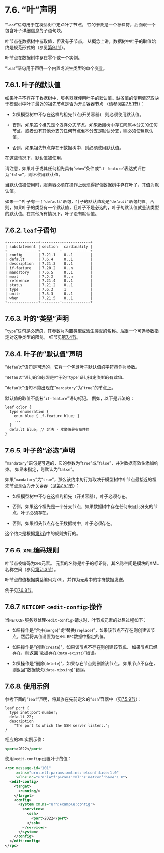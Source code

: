 # 7.6. “叶”声明

“`leaf`”语句用于在模型树中定义叶子节点。 它的参数是一个标识符，后面跟一个包含叶子详细信息的子语句块。

叶节点在数据树中有取值，但没有子节点。 从概念上讲，数据树中叶子的取值始终是规范形式的（参见[第9.1节](../section-9/9.1.md)）。

叶节点在数据树中存在零个或一个实例。

“`leaf`”语句用于声明一个内置或派生类型的单个变量。

## 7.6.1. 叶子的默认值

如果叶子不存在于数据树中，服务器就使用叶子的默认值。缺省值的使用情况取决于模型树中叶子最近的祖先节点是否为开关容器节点 （请参阅[第7.5.1节](7.5.md#751-容器的存在)）：

- 如果模型树中不存在这样的祖先节点(开关容器)，则必须使用默认值。

- 否则，如果这个祖先是个选择分支节点，如果数据树中存在同属本分支的任何节点，或者没有其他分支的任何节点但本分支是默认分支，则必须使用默认值。

- 否则，如果祖先节点存在于数据树中，则必须使用默认值。

在这些情况下，默认值被使用。

请注意，如果叶子或其任何祖先具有“`when`”条件或“`if-feature`”表达式评估为“`false`”，则不使用默认值。

当默认值被使用时，服务器必须在操作上表现得好像数据树中存在叶子，其值为默认值。

如果一个叶子有一个“`default`”语句，叶子的默认值就是“`default`”语句的值。否则，如果叶子的类型有一个默认值，且叶子不是必选的，叶子的默认值就是该类型的默认值。在其他所有情况下，叶子没有默认值。

## 7.6.2.  `leaf`子语句

```
+--------------+---------+-------------+
| substatement | section | cardinality |
+--------------+---------+-------------+
| config       | 7.21.1  | 0..1        |
| default      | 7.6.4   | 0..1        |
| description  | 7.21.3  | 0..1        |
| if-feature   | 7.20.2  | 0..n        |
| mandatory    | 7.6.5   | 0..1        |
| must         | 7.5.3   | 0..n        |
| reference    | 7.21.4  | 0..1        |
| status       | 7.21.2  | 0..1        |
| type         | 7.6.3   | 1           |
| units        | 7.3.3   | 0..1        |
| when         | 7.21.5  | 0..1        |
+--------------+---------+-------------+
```

## 7.6.3. 叶的“类型”声明

“`type`”语句是必选的，其参数为内置类型或派生类型的名称。后跟一个可选参数指定对这种类型的限制。 细节见[第7.4节](7.4.md)。

## 7.6.4. 叶子的“默认值”声明

“`default`”语句是可选的，它将一个包含叶子默认值的字符串作为参数。

“`default`”语句的值必须是叶子的“`type`”语句指定类型的有效值。

“`default`”语句不能出现在“`mandatory`”为“`true`”的节点上。

默认值的取值不能被“`if-feature`”语句标记。 例如，以下是非法的：

```YANG
leaf color {
  type enumeration {
    enum blue { if-feature blue; }
    ...
  }
  default blue; // 非法 - 枚举值是有条件的
}
```

## 7.6.5. 叶子的“必选”声明

“`mandatory`”语句是可选的，它的参数为“`true`”或“`false`”，并对数据有效性添加约束。 如果未指定，则默认为“`false`”。

如果“`mandatory`”为“`true`”，那么该约束的行为取决于模型树中叶节点最接近的祖先节点是否为开关容器（见[第7.5.1节](7.5.md#751-容器的存在)）：

- 如果模型树中不存在这样的祖先（开关容器），叶子必须存在。

- 否则，如果这个祖先是一个分支节点，如果数据树中存在任何来自此分支的节点，叶子必须存在。

- 否则，如果祖先节点存在于数据树中，叶子必须存在。

这个约束是根据[第8节](../section-8/README.md)中的规则执行的。

## 7.6.6. `XML`编码规则

叶节点被编码为`XML`元素。 元素的名称是叶子的标识符，其名称空间是模块的XML名称空间（参见[第7.1.3节](7.1.md#713-namespace声明)）。

叶节点的值根据类型编码为`XML`，并作为元素中的字符数据发送。

例子见[7.6.8节](7.6.md#768-使用示例)。

## 7.6.7. `NETCONF` `<edit-config>`操作

当`NETCONF`服务器处理`<edit-config>`请求时，叶节点元素的处理过程如下：

- 如果操作是“合并(`merge`)”或“替换(`replace`)”，如果该节点不存在则创建该节点，然后将其值设置为在`XML` `RPC`数据中指定的值。

- 如果操作是“创建(`create`)”，如果该节点不存在则创建该节点。 如果节点已经存在，则返回“数据存在(`data-exists`)”错误。

- 如果操作是“删除(`delete`)”，如果存在节点则删除该节点。 如果节点不存在，则返回“数据缺失(`data-missing`)”错误。

## 7.6.8. 使用示例

参考下面的“`leaf`”声明，将其放在先前定义的“`ssh`”容器中（见[7.5.9节](7.5.md#759-使用示例)）：

```YANG
leaf port {
  type inet:port-number;
  default 22;
  description
    "The port to which the SSH server listens.";
}
```

相应的`XML`实例示例：

```xml
<port>2022</port>
```

使用`<edit-config>`设置叶子的值：

```xml
<rpc message-id="101"
     xmlns="urn:ietf:params:xml:ns:netconf:base:1.0"
     xmlns:nc="urn:ietf:params:xml:ns:netconf:base:1.0">
  <edit-config>
    <target>
      <running/>
    </target>
    <config>
      <system xmlns="urn:example:config">
        <services>
          <ssh>
            <port>2022</port>
          </ssh>
        </services>
      </system>
    </config>
  </edit-config>
</rpc>
```
